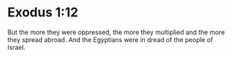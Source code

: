 # Exodus 1:12

But the more they were oppressed, the more they multiplied and the more they spread abroad. And the Egyptians were in dread of the people of Israel.
